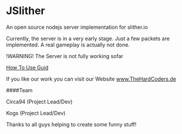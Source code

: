 # JSlither
An open source nodejs server implementation for slither.io

Currently, the server is in a very early stage. Just a few packets are implemented. A real gameplay is actually not done.

!WARNING! The Server is not fully working sofar 

[How To Use Guid](https://github.com/circa94/JSlither/blob/master/HowToUse.md)


If you like our work you can visit our Website www.TheHardCoders.de

####Team

Circa94 (Project Lead/Dev)

Kogs (Project Lead/Dev)

Thanks to all guys helping to create some funny stuff!
